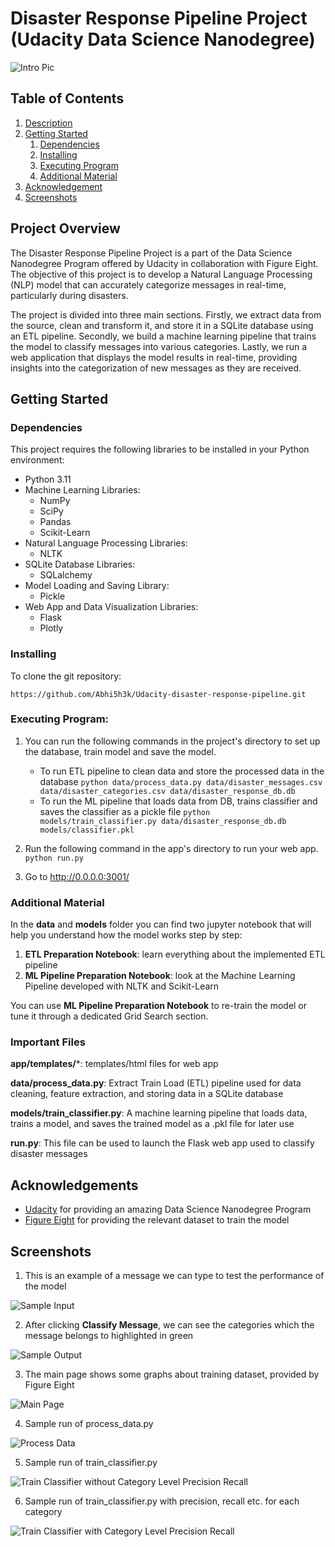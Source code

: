 # Disaster Response Pipeline Project (Udacity Data Science Nanodegree)

![Intro Pic](screenshots/intro.png)


## Table of Contents
1. [Description](#description)
2. [Getting Started](#getting_started)
	1. [Dependencies](#dependencies)
	2. [Installing](#installation)
	3. [Executing Program](#execution)
	4. [Additional Material](#material)
3. [Acknowledgement](#acknowledgement)
4. [Screenshots](#screenshots)

<a name="descripton"></a>
## Project Overview

The Disaster Response Pipeline Project is a part of the Data Science Nanodegree Program offered by Udacity in collaboration with Figure Eight. The objective of this project is to develop a Natural Language Processing (NLP) model that can accurately categorize messages in real-time, particularly during disasters.

The project is divided into three main sections. Firstly, we extract data from the source, clean and transform it, and store it in a SQLite database using an ETL pipeline. Secondly, we build a machine learning pipeline that trains the model to classify messages into various categories. Lastly, we run a web application that displays the model results in real-time, providing insights into the categorization of new messages as they are received.

<a name="getting_started"></a>
## Getting Started

<a name="dependencies"></a>
### Dependencies
This project requires the following libraries to be installed in your Python environment:

* Python 3.11
* Machine Learning Libraries:
    * NumPy
    * SciPy
    * Pandas
    * Scikit-Learn
* Natural Language Processing Libraries:
    * NLTK
* SQLite Database Libraries:
    * SQLalchemy
* Model Loading and Saving Library:
    * Pickle
* Web App and Data Visualization Libraries:
    * Flask
    * Plotly

<a name="installation"></a>
### Installing
To clone the git repository:
```
https://github.com/Abhi5h3k/Udacity-disaster-response-pipeline.git
```
<a name="execution"></a>
### Executing Program:
1. You can run the following commands in the project's directory to set up the database, train model and save the model.

    - To run ETL pipeline to clean data and store the processed data in the database
        `python data/process_data.py data/disaster_messages.csv data/disaster_categories.csv data/disaster_response_db.db`
    - To run the ML pipeline that loads data from DB, trains classifier and saves the classifier as a pickle file
        `python models/train_classifier.py data/disaster_response_db.db models/classifier.pkl`

2. Run the following command in the app's directory to run your web app.
    `python run.py`

3. Go to http://0.0.0.0:3001/

<a name="material"></a>
### Additional Material

In the **data** and **models** folder you can find two jupyter notebook that will help you understand how the model works step by step:
1. **ETL Preparation Notebook**: learn everything about the implemented ETL pipeline
2. **ML Pipeline Preparation Notebook**: look at the Machine Learning Pipeline developed with NLTK and Scikit-Learn

You can use **ML Pipeline Preparation Notebook** to re-train the model or tune it through a dedicated Grid Search section.

<a name="importantfiles"></a>
### Important Files
**app/templates/***: templates/html files for web app

**data/process_data.py**: Extract Train Load (ETL) pipeline used for data cleaning, feature extraction, and storing data in a SQLite database

**models/train_classifier.py**: A machine learning pipeline that loads data, trains a model, and saves the trained model as a .pkl file for later use

**run.py**: This file can be used to launch the Flask web app used to classify disaster messages


<a name="acknowledgement"></a>
## Acknowledgements

* [Udacity](https://www.udacity.com/) for providing an amazing Data Science Nanodegree Program
* [Figure Eight](https://www.figure-eight.com/) for providing the relevant dataset to train the model

<a name="screenshots"></a>
## Screenshots

1. This is an example of a message we can type to test the performance of the model

![Sample Input](screenshots/sample_input.png)

2. After clicking **Classify Message**, we can see the categories which the message belongs to highlighted in green

![Sample Output](screenshots/sample_output.png)

3. The main page shows some graphs about training dataset, provided by Figure Eight

![Main Page](screenshots/main_page.png)

4. Sample run of process_data.py

![Process Data](screenshots/process_data.png)

5. Sample run of train_classifier.py

![Train Classifier without Category Level Precision Recall](screenshots/train_classifier.png)

6. Sample run of train_classifier.py with precision, recall etc. for each category

![Train Classifier with Category Level Precision Recall](screenshots/train_classifier_category_precision_recall.png)

